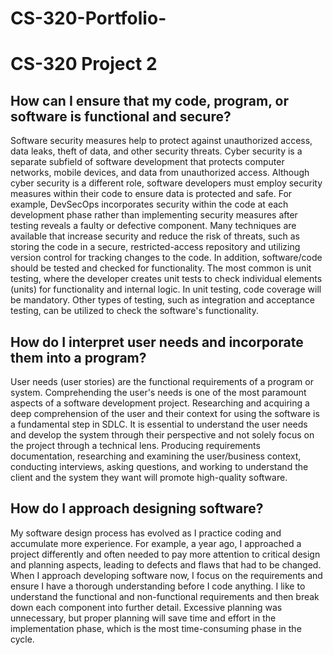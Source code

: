 # CS-320-Portfolio-
# CS-320 Project 2 

## How can I ensure that my code, program, or software is functional and secure?

Software security measures help to protect against unauthorized access, data leaks, theft of data, and other security threats. Cyber security is a separate subfield of software development that protects computer networks, mobile devices, and data from unauthorized access. Although cyber security is a different role, software developers must employ security measures within their code to ensure data is protected and safe. For example, DevSecOps incorporates security within the code at each development phase rather than implementing security measures after testing reveals a faulty or defective component.   Many techniques are available that increase security and reduce the risk of threats, such as storing the code in a secure, restricted-access repository and utilizing version control for tracking changes to the code. In addition, software/code should be tested and checked for functionality. The most common is unit testing, where the developer creates unit tests to check individual elements (units) for functionality and internal logic. In unit testing, code coverage will be mandatory. Other types of testing, such as integration and acceptance testing, can be utilized to check the software's functionality.

## How do I interpret user needs and incorporate them into a program?

User needs (user stories) are the functional requirements of a program or system. Comprehending the user's needs is one of the most paramount aspects of a software development project. Researching and acquiring a deep comprehension of the user and their context for using the software is a fundamental step in SDLC. It is essential to understand the user needs and develop the system through their perspective and not solely focus on the project through a technical lens. Producing requirements documentation, researching and examining the user/business context, conducting interviews, asking questions, and working to understand the client and the system they want will promote high-quality software. 

## How do I approach designing software?

My software design process has evolved as I practice coding and accumulate more experience. For example, a year ago, I approached a project differently and often needed to pay more attention to critical design and planning aspects, leading to defects and flaws that had to be changed. When I approach developing software now, I focus on the requirements and ensure I have a thorough understanding before I code anything. I like to understand the functional and non-functional requirements and then break down each component into further detail. Excessive planning was unnecessary, but proper planning will save time and effort in the implementation phase, which is the most time-consuming phase in the cycle.  
